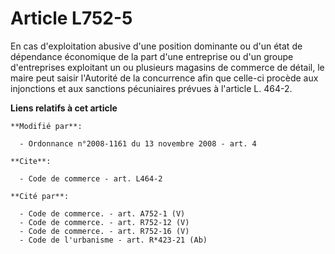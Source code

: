 # Article L752-5

En cas d'exploitation abusive d'une position dominante ou d'un état de dépendance économique de la part d'une entreprise ou
d'un groupe d'entreprises exploitant un ou plusieurs magasins de commerce de détail, le maire peut saisir l'Autorité de la
concurrence afin que celle-ci procède aux injonctions et aux sanctions pécuniaires prévues à l'article L. 464-2.

**Liens relatifs à cet article**

	**Modifié par**:

	  - Ordonnance n°2008-1161 du 13 novembre 2008 - art. 4

	**Cite**:

	  - Code de commerce - art. L464-2

	**Cité par**:

	  - Code de commerce. - art. A752-1 (V)
	  - Code de commerce. - art. R752-12 (V)
	  - Code de commerce. - art. R752-16 (V)
	  - Code de l'urbanisme - art. R*423-21 (Ab)
